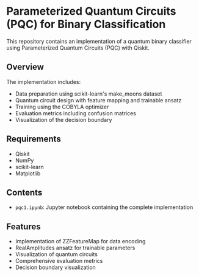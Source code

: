 # Parameterized Quantum Circuits (PQC) for Binary Classification

This repository contains an implementation of a quantum binary classifier using Parameterized Quantum Circuits (PQC) with Qiskit.

## Overview

The implementation includes:
- Data preparation using scikit-learn's make_moons dataset
- Quantum circuit design with feature mapping and trainable ansatz
- Training using the COBYLA optimizer
- Evaluation metrics including confusion matrices
- Visualization of the decision boundary

## Requirements
- Qiskit
- NumPy
- scikit-learn
- Matplotlib

## Contents
- `pqc1.ipynb`: Jupyter notebook containing the complete implementation

## Features
- Implementation of ZZFeatureMap for data encoding
- RealAmplitudes ansatz for trainable parameters
- Visualization of quantum circuits
- Comprehensive evaluation metrics
- Decision boundary visualization
